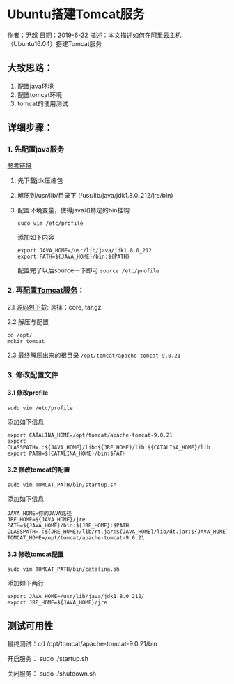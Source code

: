 # Ubuntu搭建Tomcat服务

作者：尹超
日期：2019-6-22
描述：本文描述如何在阿里云主机（Ubuntu16.04）搭建Tomcat服务

## 大致思路：

1. 配置java环境
2. 配置tomcat环境
3. tomcat的使用测试

## 详细步骤：

### 1. 先配置java服务

[参考链接](https://blog.csdn.net/mucaoyx/article/details/82949450)

1. 先下载jdk压缩包

2. 解压到/usr/lib/目录下 (/usr/lib/java/jdk1.8.0_212/jre/bin)

3. 配置环境变量，使得java和特定的bin挂钩 

   `sudo vim /etc/profile`

   添加如下内容

   ```
   export JAVA_HOME=/usr/lib/java/jdk1.8.0_212
   export PATH=${JAVA_HOME}/bin:${PATH}
   ```

   配置完了以后source一下即可  `source /etc/profile`

### 2. 再[配置Tomcat服务](https://blog.csdn.net/oyy_90/article/details/80335932)：

2.1 [源码包下载](https://tomcat.apache.org/download-90.cgi): 选择：core, tar.gz

2.2 解压与配置

```
cd /opt/
mdkir tomcat
```

2.3 最终解压出来的根目录
`/opt/tomcat/apache-tomcat-9.0.21`

### 3. 修改配置文件

#### 3.1 修改profile    

`sudo vim /etc/profile`

添加如下信息

```
export CATALINA_HOME=/opt/tomcat/apache-tomcat-9.0.21
export CLASSPATH=.:${JAVA_HOME}/lib:${JRE_HOME}/lib:${CATALINA_HOME}/lib
export PATH=${CATALINA_HOME}/bin:$PATH
```

#### 3.2 修改tomcat的配置  

`sudo vim TOMCAT_PATH/bin/startup.sh`

添加如下信息

```
JAVA_HOME=你的JAVA路径
JRE_HOME=${JAVA_HOME}/jre
PATH=${JAVA_HOME}/bin:${JRE_HOME}:$PATH
CLASSPATH=.:${JRE_HOME}/lib/rt.jar:${JAVA_HOME}/lib/dt.jar:${JAVA_HOME}/lib/tools.jar
TOMCAT_HOME=/opt/tomcat/apache-tomcat-9.0.21
```



#### 3.3 修改tomcat配置 

`sudo vim TOMCAT_PATH/bin/catalina.sh`

添加如下两行

```
export JAVA_HOME=/usr/lib/java/jdk1.8.0_212/
export JRE_HOME=${JAVA_HOME}/jre
```

## 测试可用性

最终测试：cd /opt/tomcat/apache-tomcat-9.0.21/bin

开启服务： sudo ./startup.sh

关闭服务： sudo ./shutdown.sh